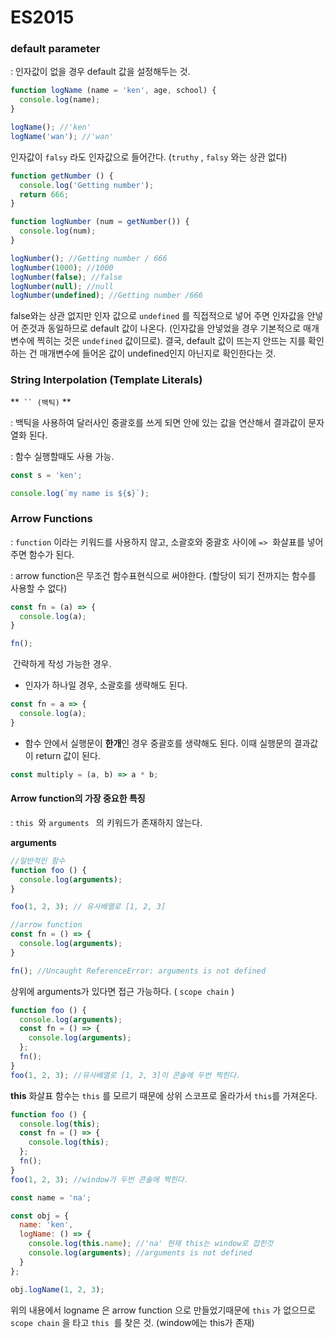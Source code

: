 # ES2015

### default parameter

: 인자값이 없을 경우 default 값을 설정해두는 것.

```js
function logName (name = 'ken', age, school) {
  console.log(name);
}

logName(); //'ken'
logName('wan'); //'wan'
```

인자값이 `falsy` 라도 인자값으로 들어간다. (`truthy` , `falsy` 와는 상관 없다)

```js
function getNumber () {
  console.log('Getting number');
  return 666;
}

function logNumber (num = getNumber()) {
  console.log(num);
}

logNumber(); //Getting number / 666
logNumber(1000); //1000
logNumber(false); //false
logNumber(null); //null
logNumber(undefined); //Getting number /666
```

false와는 상관 없지만 인자 값으로 `undefined` 를 직접적으로 넣어 주면 인자값을 안넣어 준것과 동일하므로  default 값이 나온다. (인자값을 안넣었을 경우 기본적으로 매개변수에 찍히는 것은 `undefined` 값이므로). 결국, default 값이 뜨는지 안뜨는 지를 확인하는 건 매개변수에 들어온 값이 undefined인지 아닌지로 확인한다는 것.



### String Interpolation (Template Literals)

**` `` (백틱)` **

: 백틱을 사용하여 달러사인 중괄호를 쓰게 되면 안에 있는 값을 연산해서 결과값이 문자열화 된다.

: 함수 실행할때도 사용 가능.

 ```js
const s = 'ken';

console.log(`my name is ${s}`);
 ```



### Arrow Functions

: `function` 이라는 키워드를 사용하지 않고, 소괄호와 중괄호 사이에 `=>`  화살표를 넣어주면 함수가 된다.

:  arrow function은 무조건 함수표현식으로 써야한다. (할당이 되기 전까지는 함수를 사용할 수 없다)

```js
const fn = (a) => {
  console.log(a);
}

fn();
```

 간략하게 작성 가능한 경우.

* 인자가 하나일 경우, 소괄호를 생략해도 된다.

```js
const fn = a => {
  console.log(a);
}
```

* 함수 안에서 실행문이 **한개**인 경우 중괄호를 생략해도 된다.
  이때 실행문의 결과값이 return 값이 된다.

```js
const multiply = (a, b) => a * b;
```



#### Arrow function의 가장 중요한 특징

: `this`  와 `arguments ` 의 키워드가 존재하지 않는다.


**arguments**

```js
//일반적인 함수
function foo () {
  console.log(arguments);
}

foo(1, 2, 3); // 유사배열로 [1, 2, 3]

//arrow function
const fn = () => {
  console.log(arguments);
}

fn(); //Uncaught ReferenceError: arguments is not defined
```


상위에 arguments가 있다면 접근 가능하다. ( `scope chain` )

```js
function foo () {
  console.log(arguments);
  const fn = () => {
    console.log(arguments);
  };
  fn();
}
foo(1, 2, 3); //유사배열로 [1, 2, 3]이 콘솔에 두번 찍힌다.
```


**this**
화살표 함수는 `this`  를 모르기 때문에 상위 스코프로 올라가서 `this`를 가져온다.

```js
function foo () {
  console.log(this);
  const fn = () => {
    console.log(this);
  };
  fn();
}
foo(1, 2, 3); //window가 두번 콘솔에 찍힌다.
```



```js
const name = 'na';

const obj = {
  name: 'ken',
  logName: () => {
    console.log(this.name); //'na' 현재 this는 window로 잡힌것
    console.log(arguments); //arguments is not defined
  }
};

obj.logName(1, 2, 3);
```

위의 내용에서 logname 은 arrow function 으로 만들었기때문에  `this` 가 없으므로 `scope chain` 을 타고 `this`  를 찾은 것. (window에는 this가 존재)



